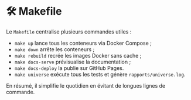 # 🛠 Makefile

Le `Makefile` centralise plusieurs commandes utiles :
- `make up` lance tous les conteneurs via Docker Compose ;
- `make down` arrête les conteneurs ;
- `make rebuild` recrée les images Docker sans cache ;
- `make docs-serve` prévisualise la documentation ;
- `make docs-deploy` la publie sur GitHub Pages.
- `make universe` exécute tous les tests et génère `rapports/universe.log`.

En résumé, il simplifie le quotidien en évitant de longues lignes de commande.

